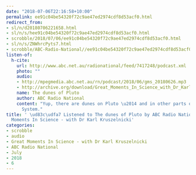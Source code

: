 ```yaml
---
date: "2018-07-06T22:16:58+10:00"
permalink: ee91c04be54320f72c9ae47ed2974cdf8d53acf0.html
redirect_from:
- sl/n/d20180706221658.html
- sl/n/s/hee91c04be54320f72c9ae47ed2974cdf8d53acf0.html
- scrobble/2018/07/06/ee91c04be54320f72c9ae47ed2974cdf8d53acf0.html
- sl/n/s/ZNWhrcPyts7.html
- scrobble/ABC-Radio-National//ee91c04be54320f72c9ae47ed2974cdf8d53acf0.html
listen-of:
  h-cite:
    url: http://www.abc.net.au/radionational/feed/7417248/podcast.xml
    photo: ""
    audio:
    - http://mpegmedia.abc.net.au/rn/podcast/2018/06/gms_20180626.mp3
    - http://archive.org/download/Great_Moments_In_Science_with_Dr_Karl_Kruszelnicki-Podcast-by-ABC_Radio_National/The_dunes_of_Pluto.mp3
    name: The dunes of Pluto
    author: ABC Radio National
    content: "Yup, there are dunes on Pluto \u2014 and in other parts of our Solar
      System."
title: ' \ud83c\udfa7 Listened to The dunes of Pluto by ABC Radio National From Great
  Moments In Science - with Dr Karl Kruszelnicki'
categories:
- scrobble
- audio
- Great Moments In Science - with Dr Karl Kruszelnicki
- ABC Radio National
- July
- 2018
- 6
---
```

